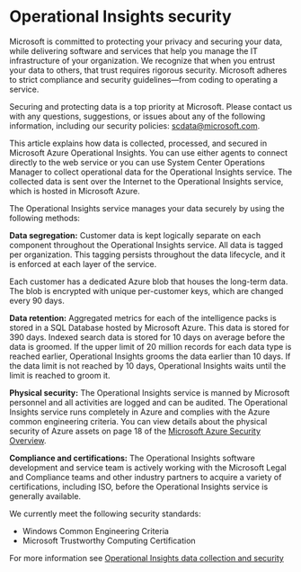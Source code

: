 <properties 
	pageTitle="Operational Insights security" 
	description="Operational Insights is an analysis service that enables IT administrators to gain deep insight across on-premises and cloud environments. It enables you to interact with real-time and historical machine data to rapidly develop custom insights, and provides Microsoft and community-developed patterns for analyzing data." 
	services="operational-insights" 
	documentationCenter="" 
	authors="bandersmsft" 
	manager="jwhit" 
	editor=""/>

<tags 
	ms.service="operational-insights" 
	ms.workload="appservices" 
	ms.tgt_pltfrm="na" 
	ms.devlang="na" 
	ms.topic="article" 
	ms.date="11/06/2014" 
	ms.author="banders"/>





<h1 id="">Operational Insights security</h1>


Microsoft is committed to protecting your privacy and securing your data, while delivering software and services that help you manage the IT infrastructure of your organization. We recognize that when you entrust your data to others, that trust requires rigorous security. Microsoft adheres to strict compliance and security guidelines—from coding to operating a service.

Securing and protecting data is a top priority at Microsoft. Please contact us with any questions, suggestions, or issues about any of the following information, including our security policies: <a href="mailto:scdata@microsoft.com" target="_blank">scdata@microsoft.com</a>.

This article explains how data is collected, processed, and secured in Microsoft Azure Operational Insights. You can use either agents to connect directly to the web service or you can use System Center Operations Manager to collect operational data for the Operational Insights service. The collected data is sent over the Internet to the Operational Insights service, which is hosted in Microsoft Azure.

The Operational Insights service manages your data securely by using the following methods:

**Data segregation:** Customer data is kept logically separate on each component throughout the Operational Insights service. All data is tagged per organization. This tagging persists throughout the data lifecycle, and it is enforced at each layer of the service. 

Each customer has a dedicated Azure blob that houses the long-term data. The blob is encrypted with unique per-customer keys, which are changed every 90 days.

**Data retention:** Aggregated metrics for each of the intelligence packs is stored in a SQL Database hosted by Microsoft Azure. This data is stored for 390 days. Indexed search data is stored for 10 days on average before the data is groomed. If the upper limit of 20 million records for each data type is reached earlier, Operational Insights grooms the data earlier than 10 days. If the data limit is not reached by 10 days, Operational Insights waits until the limit is reached to groom it.

**Physical security:** The Operational Insights service is manned by Microsoft personnel and all activities are logged and can be audited. The Operational Insights service runs completely in Azure and complies with the Azure common engineering criteria. You can view details about the physical security of Azure assets on page 18 of the  <a href="http://download.microsoft.com/download/6/0/2/6028B1AE-4AEE-46CE-9187-641DA97FC1EE/Windows%20Azure%20Security%20Overview%20v1.01.pdf" target="_blank">Microsoft Azure Security Overview</a>.

**Compliance and certifications:** The Operational Insights software development and service team is actively working with the Microsoft Legal and Compliance teams and other industry partners to acquire a variety of certifications, including ISO, before the Operational Insights service is generally available.

We currently meet the following security standards:

- Windows Common Engineering Criteria
- Microsoft Trustworthy Computing Certification

For more information see [Operational Insights data collection and security](https://msdn.microsoft.com/library/azure/dn874001.aspx)
